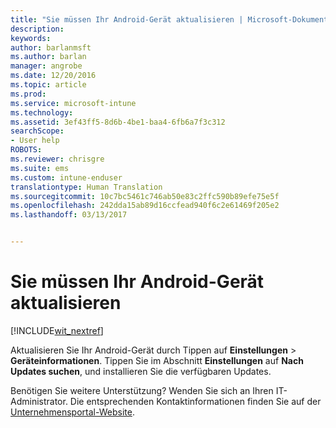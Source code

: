 ```yaml
---
title: "Sie müssen Ihr Android-Gerät aktualisieren | Microsoft-Dokumentation"
description: 
keywords: 
author: barlanmsft
ms.author: barlan
manager: angrobe
ms.date: 12/20/2016
ms.topic: article
ms.prod: 
ms.service: microsoft-intune
ms.technology: 
ms.assetid: 3ef43ff5-8d6b-4be1-baa4-6fb6a7f3c312
searchScope:
- User help
ROBOTS: 
ms.reviewer: chrisgre
ms.suite: ems
ms.custom: intune-enduser
translationtype: Human Translation
ms.sourcegitcommit: 10c7bc5461c746ab50e83c2ffc590b89efe75e5f
ms.openlocfilehash: 242dda15ab89d16ccfead940f6c2e61469f205e2
ms.lasthandoff: 03/13/2017


---
```


# <a name="you-need-to-update-your-android-device"></a>Sie müssen Ihr Android-Gerät aktualisieren

[!INCLUDE[wit_nextref](includes/end-user-os-update-guidance.md)]

Aktualisieren Sie Ihr Android-Gerät durch Tippen auf **Einstellungen** > **Geräteinformationen**. Tippen Sie im Abschnitt __Einstellungen__ auf __Nach Updates suchen__, und installieren Sie die verfügbaren Updates.

Benötigen Sie weitere Unterstützung? Wenden Sie sich an Ihren IT-Administrator. Die entsprechenden Kontaktinformationen finden Sie auf der [Unternehmensportal-Website](http://portal.manage.microsoft.com).

